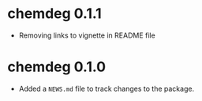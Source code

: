 # chemdeg 0.1.1

* Removing links to vignette in README file

# chemdeg 0.1.0

* Added a `NEWS.md` file to track changes to the package.

